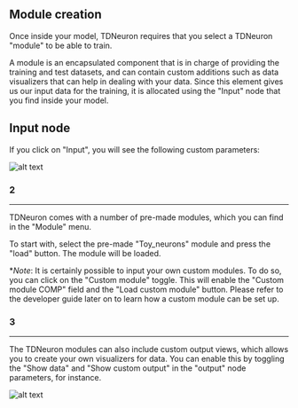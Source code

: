 ## Module creation

Once inside your model, TDNeuron requires that you select a TDNeuron "module" to be able to train.

A module is an encapsulated component that is in charge of providing the training and test datasets, and can contain custom additions such as data visualizers that can help in dealing with your data. Since this element gives us our input data for the training, it is allocated using the "Input" node that you find inside your model.

## Input node

If you click on "Input", you will see the following custom parameters:

![alt text](https://github.com/tdneuron/TDneuron/blob/master/GettingStarted/03.Modules/01.NodeInput.png)

### 2
---

TDNeuron comes with a number of pre-made modules, which you can find in the "Module" menu. 

To start with, select the pre-made "Toy_neurons" module and press the "load" button. The module will be loaded.

**Note*: It is certainly possible to input your own custom modules. To do so, you can click on the "Custom module" toggle. This will enable the "Custom module COMP" field and the "Load custom module" button. Please refer to the developer guide later on to learn how a custom module can be set up.

### 3
---

The TDNeuron modules can also include custom output views, which allows you to create your own visualizers for data. You can enable this by toggling the "Show data" and "Show custom output" in the "output" node parameters, for instance.

![alt text](https://github.com/tdneuron/TDneuron/blob/master/GettingStarted/03.Modules/02.NodeParameters.png)

